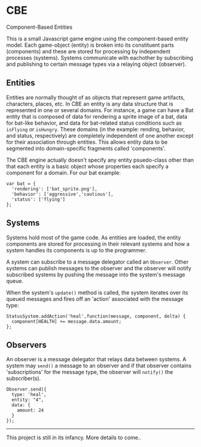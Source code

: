 CBE
===

Component-Based Entities


This is a small Javascript game engine using the component-based entity model. Each game-object (entity) is broken into its constituent parts (components) and these are stored for processing by independent processes (systems). Systems communicate with eachother by subscribing and publishing to certain message types via a relaying object (observer).


Entities
--------

Entities are normally thought of as objects that represent game artifacts, characters, places, etc. In CBE an entity is any data structure that is represented in one or several domains. For instance, a game can have a Bat entity that is composed of data for rendering a sprite image of a bat, data for bat-like behavior, and data for bat-related status conditions such as `isFlying` or `isHungry`. These domains (in the example: rending, behavior, and status, respectively) are completely independent of one another except for their association through entities. This allows entity data to be segmented into domain-specific fragments called 'components'. 

The CBE engine actually doesn't specify any entity psuedo-class other than that each entity is a basic object whose properties each specify a component for a domain. For our bat example:

    var bat = {
      'rendering': ['bat_sprite.png'],
      'behavior': ['aggressive','cautious'],
      'status': ['flying']
    };


Systems
-------

Systems hold most of the game code. As entities are loaded, the entity components are stored for processing in their relevant systems and how a system handles its components is up to the programmer.

A system can subscribe to a message delegator called an `Observer`. Other systems can publish messages to the observer and the observer will notify subscribed systems by pushing the message into the system's message queue.

When the system's `update()` method is called, the system iterates over its queued messages and fires off an 'action' associated with the message type:

    StatusSystem.addAction('heal',function(message, component, delta) {
      component[HEALTH] += message.data.amount;
    };


Observers
---------

An observer is a message delegator that relays data between systems. A system may `send()` a message to an observer and if that observer contains 'subscriptions' for the message type, the observer will `notify()` the subscriber(s).

    Observer.send({
      type: 'heal',
      entity: "4",
      data: {
        amount: 24
      }
    });




---

This project is still in its infancy. More details to come..
